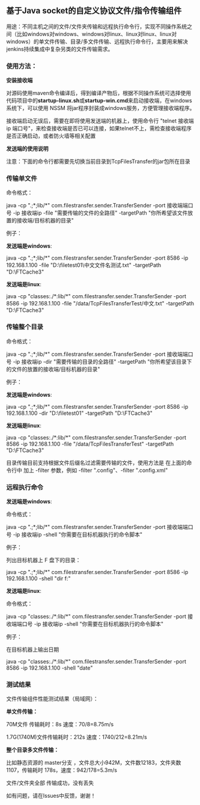 ## 基于Java socket的自定义协议文件/指令传输组件

用途：不同主机之间的文件/文件夹传输和远程执行命令行，实现不同操作系统之间（比如windows对windows、windows对linux、linux对linux、linux对windows）的单文件传输、目录/多文件传输、远程执行命令行，主要用来解决jenkins持续集成中复杂另类的文件传输需求。

### 使用方法：

**安装接收端**

对源码使用maven命令编译后，得到编译产物后，根据不同操作系统可选择使用代码项目中的**startup-linux.sh**或**startup-win.cmd**来启动接收端，在windows系统下，可以使用 NSSM 将jar程序封装成windows服务，方便管理接收端程序。

接收端启动无误后，需要在即将使用发送端的机器上，使用命令行 "telnet 接收端ip 端口号"，来检查接收端是否已可以连接，如果telnet不上，需检查接收端程序是否正确启动，或者防火墙等相关配置


**发送端的使用说明**

注意：下面的命令行都需要先切换当前目录到TcpFilesTransfer的jar包所在目录

### 传输单文件

命令格式：

java -cp ".;\*;lib/\*" com.filestransfer.sender.TransferSender -port 接收端端口号 -ip 接收端ip -file "需要传输的文件的全路径" -targetPath "你所希望该文件放置的接收端/目标机器的目录"

例子：

**发送端是windows**: 

java -cp ".;\*;lib/\*" com.filestransfer.sender.TransferSender -port 8586 -ip 192.168.1.100 -file "D:\filetest01\中文文件名测试.txt" -targetPath "D:\FTCache3"

**发送端是linux**: 

java -cp "classes:./\*:lib/\*" com.filestransfer.sender.TransferSender -port 8586 -ip 192.168.1.100 -file "/data/TcpFilesTransferTest/中文.txt" -targetPath "D:\FTCache3"

### 传输整个目录

命令格式：

java -cp ".;\*;lib/\*" com.filestransfer.sender.TransferSender -port 接收端端口号 -ip 接收端ip -dir "需要传输的目录的全路径" -targetPath "你所希望该目录下的文件的放置的接收端/目标机器的目录"

例子：

**发送端是windows**: 

java -cp ".;\*;lib/\*" com.filestransfer.sender.TransferSender -port 8586 -ip 192.168.1.100 -dir "D:\filetest01" -targetPath "D:\FTCache3"

**发送端是linux**: 

java -cp "classes:./\*:lib/\*" com.filestransfer.sender.TransferSender -port 8586 -ip 192.168.1.100 -file "/data/TcpFilesTransferTest" -targetPath "D:\FTCache3"

目录传输目前支持根据文件后缀名过滤需要传输的文件，使用方法是 在上面的命令行中 加上 -filter 参数，例如 -filter ".config"、-filter ".config.xml"


### 远程执行命令

**发送端是windows**: 

命令格式：

java -cp ".;\*;lib/\*" com.filestransfer.sender.TransferSender -port 接收端端口号 -ip 接收端ip -shell "你需要在目标机器执行的命令脚本"

例子：

列出目标机器上 F 盘下的目录：

java -cp ".;\*;lib/\*" com.filestransfer.sender.TransferSender -port 8586 -ip 192.168.1.100 -shell "dir f:\"

**发送端是linux**: 

命令格式：

java -cp "classes:./\*:lib/\*" com.filestransfer.sender.TransferSender -port 接收端端口号 -ip 接收端ip -shell "你需要在目标机器执行的命令脚本"

例子：

在目标机器上输出日期

java -cp "classes:./\*:lib/\*" com.filestransfer.sender.TransferSender -port 8586 -ip 192.168.1.100 -shell "date"


### 测试结果
文件传输组件性能测试结果（局域网）：

**单文件传输：**

70M文件 传输耗时：8s  速度：70/8=8.75m/s

1.7G(1740M)文件传输耗时：212s  速度：1740/212=8.21m/s

**整个目录多文件传输：**

比如静态资源的 master分支 ，文件总大小942M，文件数12183，文件夹数1107，传输耗时 178s，速度：942/178=5.3m/s

文件/文件夹全部 传输成功，没有丢失

如有问题，请在Issues中反馈，谢谢！


